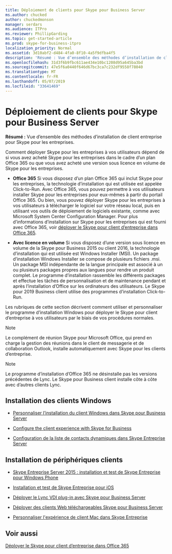 ```yaml
---
title: Déploiement de clients pour Skype pour Business Server
ms.author: chucked
author: chuckedmonson
manager: serdars
ms.audience: ITPro
ms.reviewer: PhillipGarding
ms.topic: get-started-article
ms.prod: skype-for-business-itpro
localization_priority: Normal
ms.assetid: 3d10abf2-d484-4fa0-8f10-4a5f9dfba4f5
description: 'Résumé : Vue d’ensemble des méthodes d’installation de client entreprise pour Skype pour les entreprises.'
ms.openlocfilehash: 31d3f6b9fbc611ae434e10bc1208d95a645ba3bd
ms.sourcegitcommit: 47e5f6a0440f646d67bc3ca7c232df9558f78040
ms.translationtype: MT
ms.contentlocale: fr-FR
ms.lasthandoff: 05/07/2019
ms.locfileid: "33641469"
---
```

# <a name="deploy-clients-for-skype-for-business-server"></a>Déploiement de clients pour Skype pour Business Server
 
**Résumé :** Vue d’ensemble des méthodes d’installation de client entreprise pour Skype pour les entreprises.
  
Comment déployer Skype pour les entreprises à vos utilisateurs dépend de si vous avez acheté Skype pour les entreprises dans le cadre d’un plan Office 365 ou que vous avez acheté une version sous licence en volume de Skype pour les entreprises. 
  
- **Office 365** Si vous disposez d’un plan Office 365 qui inclut Skype pour les entreprises, la technologie d’installation qui est utilisée est appelée Click-to-Run. Avec Office 365, vous pouvez permettre à vos utilisateurs installer Skype pour les entreprises pour eux-mêmes à partir du portail Office 365. Ou bien, vous pouvez déployer Skype pour les entreprises à vos utilisateurs à télécharger le logiciel sur votre réseau local, puis en utilisant vos outils de déploiement de logiciels existante, comme avec Microsoft System Center Configuration Manager. Pour plus d’informations d’installation sur Skype pour les entreprises qui est fourni avec Office 365, voir [déployer le Skype pour client d’entreprise dans Office 365](https://support.office.com/article/8c563b81-22c9-4024-9efe-9fe28c7bbc96).
    
- **Avec licence en volume** Si vous disposez d’une version sous licence en volume de la Skype pour Business 2015 ou client 2016, la technologie d’installation qui est utilisée est Windows Installer (MSI). Un package d’installation Windows Installer se compose de plusieurs fichiers .msi. Un package MSI indépendante de la langue principale est associé à un ou plusieurs packages propres aux langues pour rendre un produit complet. Le programme d’installation rassemble les différents packages et effectue les tâches de personnalisation et de maintenance pendant et après l’installation d’Office sur les ordinateurs des utilisateurs. Le Skype pour 2019 Business client utilise des programmes d’installation Click-to-Run.
    
Les rubriques de cette section décrivent comment utiliser et personnaliser le programme d’installation Windows pour déployer le Skype pour client d’entreprise à vos utilisateurs par le biais de vos procédures normales.
  
> [!NOTE]
> Le complément de réunion Skype pour Microsoft Office, qui prend en charge la gestion des réunions dans le client de messagerie et de collaboration Outlook, installe automatiquement avec Skype pour les clients d’entreprise. 
  
> [!NOTE]
> Le programme d’installation d’Office 365 ne désinstalle pas les versions précédentes de Lync. Le Skype pour Business client installe côte à côte avec d’autres clients Lync. 
  
## <a name="installing-windows-clients"></a>Installation des clients Windows

- [Personnaliser l’installation du client Windows dans Skype pour Business Server](customize-windows-client-installation.md)
    
- [Configure the client experience with Skype for Business](configure-the-client-experience.md)
    
- [Configuration de la liste de contacts dynamiques dans Skype Entreprise Server](configure-smart-contacts-list.md)
    
## <a name="installing-device-clients"></a>Installation de périphériques clients

- [Skype Entreprise Server 2015 : installation et test de Skype Entreprise pour Windows Phone](windows-phone.md)
    
- [Installation et test de Skype Entreprise pour iOS](ios.md)
    
    
- [Déployer le Lync VDI plug-in avec Skype pour Business Server](deploy-the-lync-vdi-plug-in.md)
    
- [Déployer des clients Web téléchargeables Skype pour Business Server](deploy-web-downloadable-clients.md)
    
- [Personnaliser l'expérience de client Mac dans Skype Entreprise](customize-the-mac-client-experience.md)
    
## <a name="see-also"></a>Voir aussi

[Déployer le Skype pour client d’entreprise dans Office 365](../../../SfbOnline/set-up-skype-for-business-online/deploy-the-skype-for-business-client-in-office-365.md)